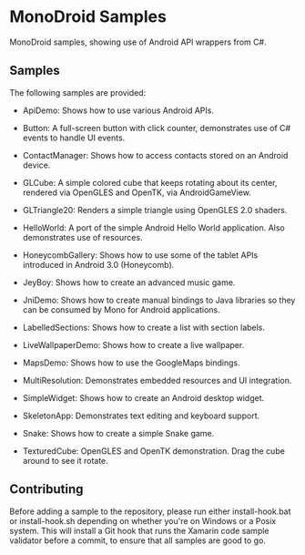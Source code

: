 MonoDroid Samples
=================

MonoDroid samples, showing use of Android API wrappers from C#.

Samples
-------

The following samples are provided:

  - ApiDemo: Shows how to use various Android APIs.

  - Button: A full-screen button with click counter, demonstrates use of C#
    events to handle UI events.

  - ContactManager: Shows how to access contacts stored on an Android device.

  - GLCube: A simple colored cube that keeps rotating about its center, rendered
    via OpenGLES and OpenTK, via AndroidGameView.

  - GLTriangle20: Renders a simple triangle using OpenGLES 2.0 shaders.

  - HelloWorld: A port of the simple Android Hello World application.
    Also demonstrates use of resources.

  - HoneycombGallery: Shows how to use some of the tablet APIs introduced in
    Android 3.0 (Honeycomb).

  - JeyBoy: Shows how to create an advanced music game.

  - JniDemo: Shows how to create manual bindings to Java libraries so they
    can be consumed by Mono for Android applications.

  - LabelledSections: Shows how to create a list with section labels.

  - LiveWallpaperDemo: Shows how to create a live wallpaper.

  - MapsDemo: Shows how to use the GoogleMaps bindings.

  - MultiResolution: Demonstrates embedded resources and UI integration.

  - SimpleWidget: Shows how to create an Android desktop widget.

  - SkeletonApp: Demonstrates text editing and keyboard support.

  - Snake: Shows how to create a simple Snake game.

  - TexturedCube: OpenGLES and OpenTK demonstration.  Drag the cube around to
    see it rotate.


Contributing
------------

Before adding a sample to the repository, please run either install-hook.bat
or install-hook.sh depending on whether you're on Windows or a Posix system.
This will install a Git hook that runs the Xamarin code sample validator before
a commit, to ensure that all samples are good to go.

